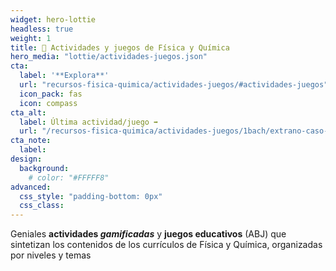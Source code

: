 ```yaml
---
widget: hero-lottie
headless: true
weight: 1
title: 🧩 Actividades y juegos de Física y Química
hero_media: "lottie/actividades-juegos.json"
cta:
  label: '**Explora**'
  url: "recursos-fisica-quimica/actividades-juegos/#actividades-juegos"
  icon_pack: fas
  icon: compass
cta_alt:
  label: Última actividad/juego ➡️
  url: "/recursos-fisica-quimica/actividades-juegos/1bach/extrano-caso-vuelo-1023-mole-airlines"
cta_note:
  label:
design:
  background:
    # color: "#FFFFF8"
advanced:
  css_style: "padding-bottom: 0px"
  css_class: 
---
```


Geniales **actividades *gamificadas*** y **juegos educativos** (ABJ) que sintetizan los contenidos de los currículos de Física y Química, organizadas por niveles y temas